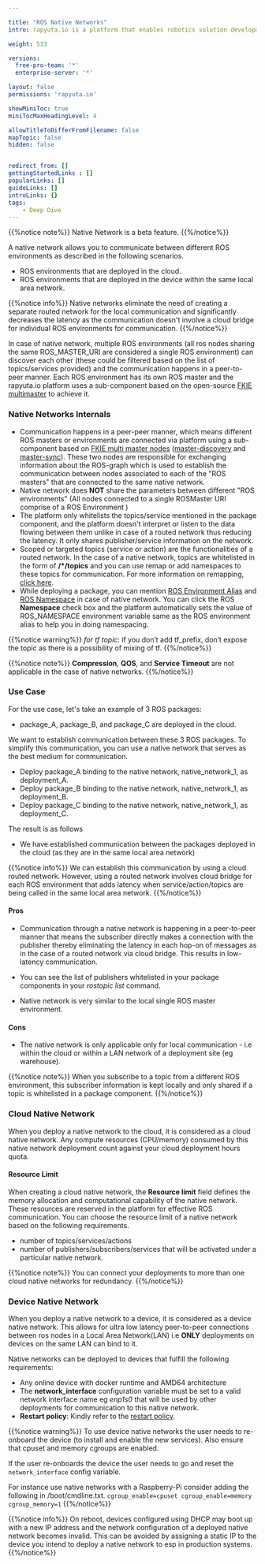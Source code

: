 ```yaml
---

title: "ROS Native Networks"
intro: rapyuta.io is a platform that enables robotics solution development by providing the necessary software infrastructure and facilitating the interaction between multiple stakeholders who contribute to the solution development.

weight: 533

versions:
  free-pro-team: '*'
  enterprise-server: '*'

layout: false
permissions: 'rapyuta.io'

showMiniToc: true
miniTocMaxHeadingLevel: 4

allowTitleToDifferFromFilename: false
mapTopic: false
hidden: false


redirect_from: []
gettingStartedLinks : []
popularLinks: []
guideLinks: []
introLinks: {}
tags:
    - Deep Dive
---
```

{{%notice note%}}
Native Network is a beta feature.
{{%/notice%}}

A native network allows you to communicate between different ROS environments as described in the following scenarios.

* ROS environments that are deployed in the cloud.
* ROS environments that are deployed in the device within the same local area network.


{{%notice info%}}
Native networks  eliminate the need of creating a separate routed network for the local communication and significantly decreases the latency as the communication doesn't involve a cloud bridge for individual ROS environments for communication.
{{%/notice%}}

In case of native network, multiple ROS environments (all ros nodes sharing the same ROS_MASTER_URI are considered a single ROS environment) can discover each other (these could be filtered based on the list of topics/services provided) and the communication happens in a peer-to-peer manner. Each ROS environment has its own ROS master and the rapyuta.io platform uses a sub-component based on the open-source [FKIE multimaster](https://github.com/fkie/multimaster_fkie) to achieve it.

### Native Networks Internals

* Communication happens in a peer-peer manner, which means different ROS masters or environments are connected via platform using a sub-component based on [FKIE multi master nodes](https://github.com/fkie/multimaster_fkie) ([master-discovery](http://fkie.github.io/multimaster_fkie/master_discovery.html) and [master-sync](http://fkie.github.io/multimaster_fkie/master_sync.html)). These two nodes are responsible for exchanging information about the ROS-graph which is used to establish the communication between nodes associated to each of the "ROS masters" that are connected to the same native network.
* Native network does **NOT** share the parameters between different "ROS environments" (All nodes connected to a single ROSMaster URI comprise of a ROS Environment )
* The platform only whitelists the topics/service mentioned in the package component, and the platform doesn't interpret or listen to the data flowing between them unlike in case of a routed network thus reducing the latency. It only shares publisher/service information on the network.
* Scoped or targeted topics (service or action) are the functionalities of a routed network. In the case of a native network, topics are whitelisted in the form of **/*/topics** and you can use remap or add namespaces to these topics for communication. For more information on remapping, [click here](http://wiki.ros.org/roslaunch/XML/remap).
* While deploying a package, you can mention [ROS Environment Alias](/5_deep-dives/53_networking-and-communication/531_ros-network-routed/#ros-environment-aliases-runtime-identity-assignment) and [ROS Namespace](http://wiki.ros.org/ROS/EnvironmentVariables#ROS_NAMESPACE) in case of native network. You can click the ROS **Namespace** check box and the platform automatically sets the value of ROS_NAMESPACE environment variable same as the ROS environment alias to help you in doing namespacing.


{{%notice warning%}}
*for tf topic*: if you don’t add tf_prefix, don’t expose the topic as there is a possibility of mixing of tf.
{{%/notice%}}



{{%notice note%}}
**Compression**, **QOS**, and **Service Timeout** are not applicable in the case of native networks. 
{{%/notice%}}

### Use Case

For the use case, let's take an example of 3 ROS packages: 

* package_A, package_B, and package_C are deployed in the cloud.

We want to establish communication between these 3 ROS packages.  To simplify this communication, you can use a native network that serves as the best medium for communication.

* Deploy package_A binding to the native network, native_network_1, as deployment_A.
* Deploy package_B binding to the native network, native_network_1, as deployment_B.
* Deploy package_C binding to the native network, native_network_1, as deployment_C.

The result is as follows

* We have established communication between the packages deployed in the cloud (as they are in the same local area network)


{{%notice info%}}
We can establish this communication by using a cloud routed network. However, using a routed network involves cloud bridge for each ROS environment that adds latency when service/action/topics are being called in the same local area network.
{{%/notice%}}

#### Pros 

* Communication through a native network is happening in a peer-to-peer manner that means the subscriber directly makes a connection with the publisher thereby eliminating the latency in each hop-on of messages as in the case of a routed network via cloud bridge. This results in low-latency communication.

* You can see the list of publishers whitelisted in your package components in your *rostopic list* command.

* Native network is very similar to the local single ROS master environment.

#### Cons

* The native network is only applicable only for local communication - i.e within the cloud or within a LAN network of a deployment site (eg warehouse).


{{%notice note%}}
When you subscribe to a topic from a different ROS environment, this subscriber information is kept locally and only shared if a topic is whitelisted in a package component.
{{%/notice%}}

### Cloud Native Network

When you deploy a native network to the cloud, it is considered as a cloud native network. Any compute resources (CPU/memory) consumed by this native network deployment count against your cloud deployment hours quota.

#### Resource Limit 

When creating a cloud native network, the **Resource limit** field defines the memory allocation and computational capability of the native network. These resources are reserved in the platform for effective ROS communication. You can choose the resource limit of a native network based on the following requirements.

* number of topics/services/actions
* number of publishers/subscribers/services that will be activated under a particular native network.

{{%notice note%}}
You can connect your deployments to more than one cloud native networks for redundancy.
{{%/notice%}}


### Device Native Network

When you deploy a native network to a device, it is considered as a device native network. This allows for ultra low latency peer-to-peer connections between ros nodes in a Local Area Network(LAN) i.e **ONLY** deployments on devices on the same LAN can bind to it.

Native networks can be deployed to devices that fulfill the following requirements:

* Any online device with docker runtime and AMD64 architecture
* The **network_interface**  configuration variable must be set to a valid network interface name eg *enp1s0* that will be used by other deployments for communication to this native network.
* **Restart policy**: Kindly refer to the [restart policy](/5_deep-dives/52_software-development/528_deployment-phase/#restart-policy).


{{%notice warning%}}
To use device native networks the user needs to re-onboard the device (to install and enable the new services). 
Also ensure that cpuset and memory cgroups are enabled.

If the user re-onboards the device the user needs to go and reset the `network_interface` config variable.


For instance use native networks with a Raspberry-Pi consider adding the following in /boot/cmdline.txt. `cgroup_enable=cpuset cgroup_enable=memory cgroup_memory=1` 
{{%/notice%}}



{{%notice info%}}
On reboot, devices configured using DHCP may boot up with a new IP address and the network configuration of a deployed native network becomes invalid. This can be avoided by assigning a static IP to the device you intend to deploy a native network to esp in production systems.
{{%/notice%}}


